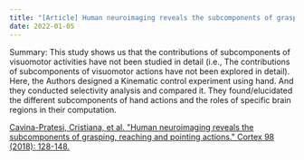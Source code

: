 ```yaml
---
title: "[Article] Human neuroimaging reveals the subcomponents of grasping, reaching and pointing actions"
date: 2022-01-05
---
```


Summary: This study shows us that the contributions of subcomponents of visuomotor activities have not been studied in detail (i.e., The contributions of subcomponents of visuomotor actions have not been explored in detail). Here, the Authors designed a Kinematic control experiment using hand. And they conducted selectivity analysis and compared it. They found/elucidated the different subcomponents of hand actions and the roles of specific brain regions in their computation.

[Cavina-Pratesi, Cristiana, et al. "Human neuroimaging reveals the subcomponents of grasping, reaching and pointing actions." Cortex 98 (2018): 128-148.](https://www.sciencedirect.com/science/article/pii/S0010945217301739) <br/>
